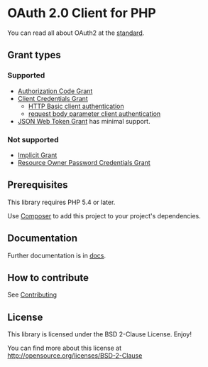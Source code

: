 # OAuth 2.0 Client for PHP

You can read all about OAuth2 at the
[standard](http://tools.ietf.org/html/rfc6749).

## Grant types

### Supported

* [Authorization Code Grant](http://tools.ietf.org/html/rfc6749#section-4.1)
* [Client Credentials Grant](http://tools.ietf.org/html/rfc6749#section-4.4)
    * [HTTP Basic client authentication](http://tools.ietf.org/html/rfc6749#section-2.3.1)
    * [request body parameter client authentication](http://tools.ietf.org/html/rfc6749#section-2.3.1)
* [JSON Web Token Grant](http://tools.ietf.org/html/draft-ietf-oauth-json-web-token-15)
has minimal support.

### Not supported

* [Implicit Grant](http://tools.ietf.org/html/rfc6749#section-4.2)
* [Resource Owner Password Credentials Grant](http://tools.ietf.org/html/rfc6749#section-4.3)

## Prerequisites

This library requires PHP 5.4 or later.

Use [Composer](https://getcomposer.org/) to add this project to your project's
dependencies.

## Documentation

Further documentation is in [docs](docs/).

## How to contribute

See [Contributing](CONTRIBUTING.md)

## License

This library is licensed under the BSD 2-Clause License. Enjoy!

You can find more about this
license at http://opensource.org/licenses/BSD-2-Clause
